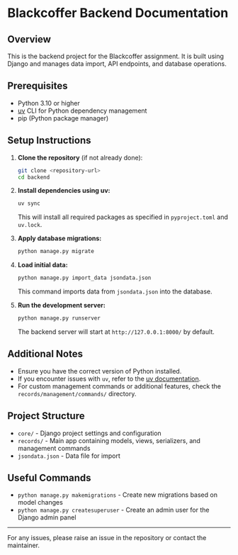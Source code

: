 # Blackcoffer Backend Documentation

## Overview

This is the backend project for the Blackcoffer assignment. It is built using Django and manages data import, API endpoints, and database operations.

## Prerequisites

- Python 3.10 or higher
- [uv](https://github.com/astral-sh/uv) CLI for Python dependency management
- pip (Python package manager)

## Setup Instructions

1. **Clone the repository** (if not already done):

   ```bash
   git clone <repository-url>
   cd backend
   ```

2. **Install dependencies using uv:**

   ```bash
   uv sync
   ```

   This will install all required packages as specified in `pyproject.toml` and `uv.lock`.

3. **Apply database migrations:**

   ```bash
   python manage.py migrate
   ```

4. **Load initial data:**

   ```bash
   python manage.py import_data jsondata.json
   ```

   This command imports data from `jsondata.json` into the database.

5. **Run the development server:**

   ```bash
   python manage.py runserver
   ```

   The backend server will start at `http://127.0.0.1:8000/` by default.

## Additional Notes

- Ensure you have the correct version of Python installed.
- If you encounter issues with `uv`, refer to the [uv documentation](https://github.com/astral-sh/uv).
- For custom management commands or additional features, check the `records/management/commands/` directory.

## Project Structure

- `core/` - Django project settings and configuration
- `records/` - Main app containing models, views, serializers, and management commands
- `jsondata.json` - Data file for import

## Useful Commands

- `python manage.py makemigrations` - Create new migrations based on model changes
- `python manage.py createsuperuser` - Create an admin user for the Django admin panel

---

For any issues, please raise an issue in the repository or contact the maintainer.
